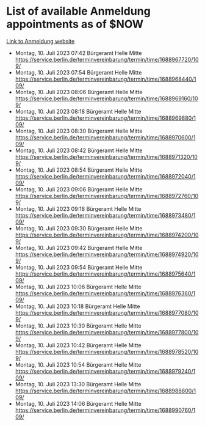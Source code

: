 # List of available Anmeldung appointments as of $NOW
[Link to Anmeldung website](https://service.berlin.de/terminvereinbarung/termin/tag.php?termin=1&anliegen[]=120686&dienstleisterlist=122210,122217,327316,122219,327312,122227,327314,122231,327346,122243,327348,122254,122252,329742,122260,329745,122262,329748,122271,327278,122273,327274,122277,327276,330436,122280,327294,122282,327290,122284,327292,122291,327270,122285,327266,122286,327264,122296,327268,150230,329760,122297,327286,122294,327284,122312,329763,122314,329775,122304,327330,122311,327334,122309,327332,317869,122281,327352,122279,329772,122283,122276,327324,122274,327326,122267,329766,122246,327318,122251,327320,122257,327322,122208,327298,122226,327300&herkunft=http%3A%2F%2Fservice.berlin.de%2Fdienstleistung%2F120686%2F)
- Montag, 10. Juli 2023 07:42 Bürgeramt Helle Mitte https://service.berlin.de/terminvereinbarung/termin/time/1688967720/109/
- Montag, 10. Juli 2023 07:54 Bürgeramt Helle Mitte https://service.berlin.de/terminvereinbarung/termin/time/1688968440/109/
- Montag, 10. Juli 2023 08:06 Bürgeramt Helle Mitte https://service.berlin.de/terminvereinbarung/termin/time/1688969160/109/
- Montag, 10. Juli 2023 08:18 Bürgeramt Helle Mitte https://service.berlin.de/terminvereinbarung/termin/time/1688969880/109/
- Montag, 10. Juli 2023 08:30 Bürgeramt Helle Mitte https://service.berlin.de/terminvereinbarung/termin/time/1688970600/109/
- Montag, 10. Juli 2023 08:42 Bürgeramt Helle Mitte https://service.berlin.de/terminvereinbarung/termin/time/1688971320/109/
- Montag, 10. Juli 2023 08:54 Bürgeramt Helle Mitte https://service.berlin.de/terminvereinbarung/termin/time/1688972040/109/
- Montag, 10. Juli 2023 09:06 Bürgeramt Helle Mitte https://service.berlin.de/terminvereinbarung/termin/time/1688972760/109/
- Montag, 10. Juli 2023 09:18 Bürgeramt Helle Mitte https://service.berlin.de/terminvereinbarung/termin/time/1688973480/109/
- Montag, 10. Juli 2023 09:30 Bürgeramt Helle Mitte https://service.berlin.de/terminvereinbarung/termin/time/1688974200/109/
- Montag, 10. Juli 2023 09:42 Bürgeramt Helle Mitte https://service.berlin.de/terminvereinbarung/termin/time/1688974920/109/
- Montag, 10. Juli 2023 09:54 Bürgeramt Helle Mitte https://service.berlin.de/terminvereinbarung/termin/time/1688975640/109/
- Montag, 10. Juli 2023 10:06 Bürgeramt Helle Mitte https://service.berlin.de/terminvereinbarung/termin/time/1688976360/109/
- Montag, 10. Juli 2023 10:18 Bürgeramt Helle Mitte https://service.berlin.de/terminvereinbarung/termin/time/1688977080/109/
- Montag, 10. Juli 2023 10:30 Bürgeramt Helle Mitte https://service.berlin.de/terminvereinbarung/termin/time/1688977800/109/
- Montag, 10. Juli 2023 10:42 Bürgeramt Helle Mitte https://service.berlin.de/terminvereinbarung/termin/time/1688978520/109/
- Montag, 10. Juli 2023 10:54 Bürgeramt Helle Mitte https://service.berlin.de/terminvereinbarung/termin/time/1688979240/109/
- Montag, 10. Juli 2023 13:30 Bürgeramt Helle Mitte https://service.berlin.de/terminvereinbarung/termin/time/1688988600/109/
- Montag, 10. Juli 2023 14:06 Bürgeramt Helle Mitte https://service.berlin.de/terminvereinbarung/termin/time/1688990760/109/
